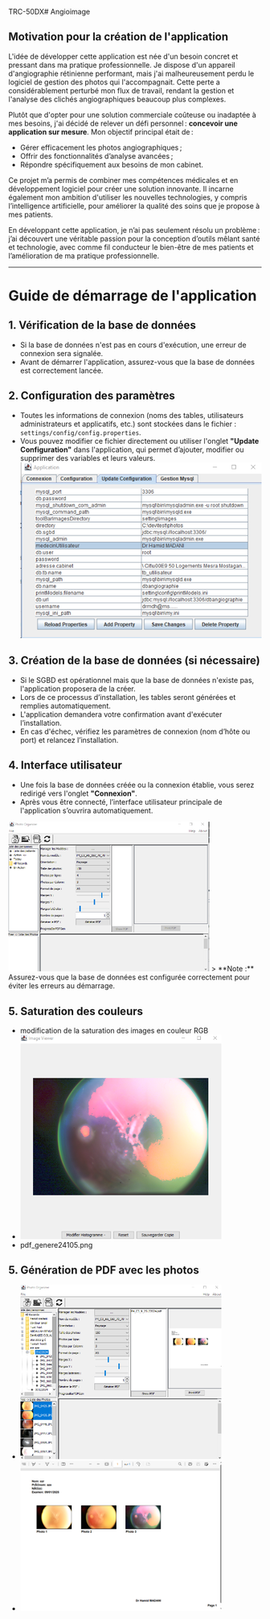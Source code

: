 TRC-50DX# Angioimage
## Motivation pour la création de l'application
L'idée de développer cette application est née d'un besoin concret et pressant dans ma pratique professionnelle. Je dispose d'un appareil d'angiographie rétinienne performant, mais j'ai malheureusement perdu le logiciel de gestion des photos qui l'accompagnait. Cette perte a considérablement perturbé mon flux de travail, rendant la gestion et l'analyse des clichés angiographiques beaucoup plus complexes.

Plutôt que d'opter pour une solution commerciale coûteuse ou inadaptée à mes besoins, j'ai décidé de relever un défi personnel : **concevoir une application sur mesure**. Mon objectif principal était de :

- Gérer efficacement les photos angiographiques ;
- Offrir des fonctionnalités d’analyse avancées ;
- Répondre spécifiquement aux besoins de mon cabinet.

Ce projet m’a permis de combiner mes compétences médicales et en développement logiciel pour créer une solution innovante. Il incarne également mon ambition d'utiliser les nouvelles technologies, y compris l’intelligence artificielle, pour améliorer la qualité des soins que je propose à mes patients.

En développant cette application, je n’ai pas seulement résolu un problème : j’ai découvert une véritable passion pour la conception d’outils mêlant santé et technologie, avec comme fil conducteur le bien-être de mes patients et l’amélioration de ma pratique professionnelle.

---

# Guide de démarrage de l'application

## 1. Vérification de la base de données

- Si la base de données n'est pas en cours d'exécution, une erreur de connexion sera signalée.
- Avant de démarrer l'application, assurez-vous que la base de données est correctement lancée.

## 2. Configuration des paramètres

- Toutes les informations de connexion (noms des tables, utilisateurs administrateurs et applicatifs, etc.) sont stockées dans le fichier : `settings/config/config.properties`.
- Vous pouvez modifier ce fichier directement ou utiliser l'onglet **"Update Configuration"** dans l'application, qui permet d’ajouter, modifier ou supprimer des variables et leurs valeurs.
![Interface utilisateur](images/01update_config.png)
## 3. Création de la base de données (si nécessaire)

- Si le SGBD est opérationnel mais que la base de données n'existe pas, l'application proposera de la créer.
- Lors de ce processus d’installation, les tables seront générées et remplies automatiquement.
- L'application demandera votre confirmation avant d'exécuter l’installation.
- En cas d'échec, vérifiez les paramètres de connexion (nom d’hôte ou port) et relancez l’installation.

## 4. Interface utilisateur

- Une fois la base de données créée ou la connexion établie, vous serez redirigé vers l'onglet **"Connexion"**.
- Après vous être connecté, l’interface utilisateur principale de l'application s’ouvrira automatiquement.
<img src="images/04IHMUser33.png" alt="Interface utilisateur" width="400">
> **Note :** Assurez-vous que la base de données est configurée correctement pour éviter les erreurs au démarrage.

## 5. Saturation des couleurs
- modification de la saturation des images en couleur RGB
- <img src="images/Ctratementhistograme23812.png" alt="Interface utilisateur" width="400">
- pdf_genere24105.png
## 5. Génération de PDF avec les photos
- <img src="images/pdf_genere24105.png" alt="Interface utilisateur" width="400">
- <img src="images/pdf_genere35.png" alt="Interface utilisateur" width="400">
